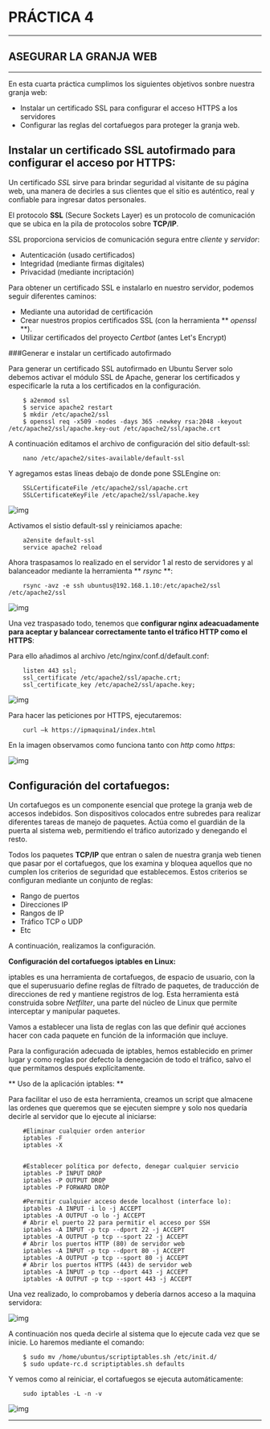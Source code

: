 # PRÁCTICA 4 #
   
***

## **ASEGURAR LA GRANJA WEB** #


***

En esta cuarta práctica cumplimos los siguientes objetivos sonbre nuestra granja web:

- Instalar un certificado SSL para configurar el acceso HTTPS a los servidores
- Configurar las reglas del cortafuegos para proteger la granja web.

## Instalar un certificado **SSL** autofirmado para configurar el acceso por HTTPS:

Un certificado *SSL* sirve para brindar seguridad al visitante de su página web, una manera de decirles a sus clientes que el sitio es auténtico, real y confiable para ingresar datos personales.

El protocolo **SSL** (Secure Sockets Layer) es un protocolo de comunicación que se ubica en la pila de protocolos sobre **TCP/IP**.

SSL proporciona servicios de comunicación segura entre *cliente* y *servidor*:

- Autenticación (usado certificados)
- Integridad (mediante firmas digitales)
- Privacidad (mediante incriptación)

Para obtener un certificado SSL e instalarlo en nuestro servidor, podemos seguir diferentes caminos:

- Mediante una autoridad de certificación
- Crear nuestros propios certificados SSL (con la herramienta ** *openssl* **).
- Utilizar certificados del proyecto *Certbot* (antes Let's Encrypt)

###Generar e instalar un certificado autofirmado

Para generar un certificado SSL autofirmado en Ubuntu Server solo debemos activar el módulo SSL de Apache, generar los certificados y especificarle la ruta a los certificados en la configuración.

        $ a2enmod ssl
        $ service apache2 restart
        $ mkdir /etc/apache2/ssl
        $ openssl req -x509 -nodes -days 365 -newkey rsa:2048 -keyout /etc/apache2/ssl/apache.key-out /etc/apache2/ssl/apache.crt

A continuación editamos el archivo de configuración del sitio default-ssl:

        nano /etc/apache2/sites-available/default-ssl

Y agregamos estas líneas debajo de donde pone SSLEngine on:

        SSLCertificateFile /etc/apache2/ssl/apache.crt
        SSLCertificateKeyFile /etc/apache2/ssl/apache.key

![img](https://github.com/JuanDiegoJr7/SWAP/blob/master/Pr%C3%A1cticas/Im%C3%A1genes/4-defaultssl.PNG)

Activamos el sistio default-ssl y reiniciamos apache:

        a2ensite default-ssl
        service apache2 reload

Ahora traspasamos lo realizado en el servidor 1 al resto de servidores y al balanceador mediante la herramienta ** *rsync* **:

        rsync -avz -e ssh ubuntus@192.168.1.10:/etc/apache2/ssl /etc/apache2/ssl

![img](https://github.com/JuanDiegoJr7/SWAP/blob/master/Pr%C3%A1cticas/Im%C3%A1genes/4-traspaso.PNG)


Una vez traspasado todo, tenemos que **configurar nginx adeacuadamente para aceptar y balancear correctamente tanto el tráfico HTTP como el HTTPS**:

Para ello añadimos al archivo /etc/nginx/conf.d/default.conf:

        listen 443 ssl;
        ssl_certificate /etc/apache2/ssl/apache.crt;
        ssl_certificate_key /etc/apache2/ssl/apache.key;

![img](https://github.com/JuanDiegoJr7/SWAP/blob/master/Pr%C3%A1cticas/Im%C3%A1genes/4-sslpermision.PNG)


Para hacer las peticiones por HTTPS, ejecutaremos:

        curl –k https://ipmaquina1/index.html

En la imagen observamos como funciona tanto con *http* como *https*:

![img](https://github.com/JuanDiegoJr7/SWAP/blob/master/Pr%C3%A1cticas/Im%C3%A1genes/4-finalssl.PNG)


## Configuración del cortafuegos:

Un cortafuegos es un componente esencial que protege la granja web de accesos indebidos. Son dispositivos colocados entre subredes para realizar diferentes tareas de manejo de paquetes. Actúa como el guardián de la puerta al sistema web, permitiendo el tráfico autorizado y denegando el resto.

Todos los paquetes **TCP/IP** que entran o salen de nuestra granja web tienen que pasar por el cortafuegos, que los examina y bloquea aquellos que no cumplen los criterios de seguridad que establecemos. Estos criterios se configuran mediante un conjunto de reglas:

- Rango de puertos
- Direcciones IP
- Rangos de IP
- Tráfico TCP o UDP
- Etc

A continuación, realizamos la configuración.

**Configuración del cortafuegos **iptables** en Linux:**


iptables es una herramienta de cortafuegos, de espacio de usuario, con la que el superusuario define reglas de filtrado de paquetes, de traducción de direcciones de red y mantiene registros de log. Esta herramienta está construida sobre *Netfilter*, una parte del núcleo de Linux que permite interceptar y manipular paquetes.

Vamos a establecer una lista de reglas con las que definir qué acciones hacer con cada paquete en función de la información que incluye. 

Para la configuración adecuada de iptables, hemos establecido en primer lugar y como reglas por defecto la denegación de todo el tráfico, salvo el que permitamos después explícitamente. 

** Uso de la aplicación iptables: **

Para facilitar el uso de esta herramienta, creamos un script que almacene las ordenes que queremos que se ejecuten siempre y solo nos quedaría decirle al servidor que lo ejecute al iniciarse:

        #Eliminar cualquier orden anterior
        iptables -F
        iptables -X


        #Establecer política por defecto, denegar cualquier servicio
        iptables -P INPUT DROP
        iptables -P OUTPUT DROP
        iptables -P FORWARD DRÒP

        #Permitir cualquier acceso desde localhost (interface lo):
        iptables -A INPUT -i lo -j ACCEPT
        iptables -A OUTPUT -o lo -j ACCEPT
        # Abrir el puerto 22 para permitir el acceso por SSH
        iptables -A INPUT -p tcp --dport 22 -j ACCEPT
        iptables -A OUTPUT -p tcp --sport 22 -j ACCEPT
        # Abrir los puertos HTTP (80) de servidor web
        iptables -A INPUT -p tcp --dport 80 -j ACCEPT
        iptables -A OUTPUT -p tcp --sport 80 -j ACCEPT
        # Abrir los puertos HTTPS (443) de servidor web
        iptables -A INPUT -p tcp --dport 443 -j ACCEPT
        iptables -A OUTPUT -p tcp --sport 443 -j ACCEPT

Una vez realizado, lo comprobamos y debería darnos acceso a la maquina servidora:

![img](https://github.com/JuanDiegoJr7/SWAP/blob/master/Pr%C3%A1cticas/Im%C3%A1genes/4-scriptprueba.PNG)

A continuación nos queda decirle al sistema que lo ejecute cada vez que se inicie. Lo haremos mediante el comando:

        $ sudo mv /home/ubuntus/scriptiptables.sh /etc/init.d/
        $ sudo update-rc.d scriptiptables.sh defaults

Y vemos como al reiniciar, el cortafuegos se ejecuta automáticamente:
        
        sudo iptables -L -n -v

![img](https://github.com/JuanDiegoJr7/SWAP/blob/master/Pr%C3%A1cticas/Im%C3%A1genes/4-finscript.PNG)

---


